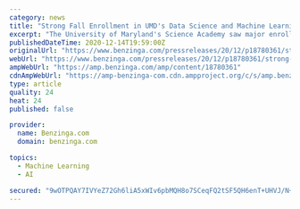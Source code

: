 ```yaml
---
category: news
title: "Strong Fall Enrollment in UMD's Data Science and Machine Learning Programs for Working Professionals"
excerpt: "The University of Maryland's Science Academy saw major enrollment growth this fall in its data science and machine learning programs for working professionals. The programs,"
publishedDateTime: 2020-12-14T19:59:00Z
originalUrl: "https://www.benzinga.com/pressreleases/20/12/p18780361/strong-fall-enrollment-in-umds-data-science-and-machine-learning-programs-for-working-professional"
webUrl: "https://www.benzinga.com/pressreleases/20/12/p18780361/strong-fall-enrollment-in-umds-data-science-and-machine-learning-programs-for-working-professional"
ampWebUrl: "https://amp.benzinga.com/amp/content/18780361"
cdnAmpWebUrl: "https://amp-benzinga-com.cdn.ampproject.org/c/s/amp.benzinga.com/amp/content/18780361"
type: article
quality: 24
heat: 24
published: false

provider:
  name: Benzinga.com
  domain: benzinga.com

topics:
  - Machine Learning
  - AI

secured: "9wOTPQAY7IVYeZ72Gh6liA5xWIv6pbMQH8o7SCeqFQ2tSF5QH6enT+UHVJ/N+cR2csbhdYi3xDmIMsNpDEjUxrxZ1qwsuCBEhZjAF0x5G+iR1rKOpHoaTJiCKu/rzt9H5c3CO+OiQzX98qXpWOdiLeexr98isF82kS0ptuhyuWV24iF7UOmi/WY1qiP8Wbpk834cstYavizm+kf3MSSHyNOvMFZKI/EsoqAPjAQS4Gmfr948S+s0M3mTEmnE3yi3W/rXi8qBqaXpDcQnuvQi3ytpILgczIZlK/SgtX0pEnREm4WuRHvaU3o5MBKPKXHJMEWhPZQWboWi1Wy3BrNkzGg2XGTVNNzkrTH7+S8LRNs=;IX2ioUTbKEdAtHOXu2hZSQ=="
---
```


